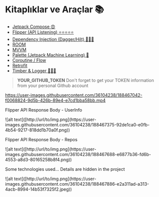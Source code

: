 # Kitaplıklar ve Araçlar 📚

- [Jetpack Compose 😍](https://developer.android.com/jetpack/compose)
- [Flipper (API Listening) ⭐️⭐️⭐️⭐️⭐️](https://fbflipper.com/docs/setup/plugins/network/)
- [Dependency Injection (Dagger/Hilt) 🕵🏻‍♂️](https://developer.android.com/training/dependency-injection/hilt-android)
- [ROOM](https://developer.android.com/jetpack/androidx/releases/room)
- [MVVM](https://developer.android.com/topic/libraries/architecture/viewmodel)
- [Palette (Jetpack Machine Learning) 🤖](https://developer.android.com/develop/ui/views/graphics/palette-colors)
- [Coroutine / Flow](https://developer.android.com/kotlin/flow)
- [Retrofit](https://square.github.io/retrofit/)
- [Timber & Logger 🕵🏻‍♂️](https://github.com/JakeWharton/timber)

> **YOUR_GITHUB_TOKEN**
> Don't forget to get your TOKEN information from your personal Github account

https://user-images.githubusercontent.com/36104238/188467042-f0068824-9d5b-426b-89e4-e7cd1bba58bb.mp4

<p class="callout success">Flipper API Response Body - UserInfo</p>
![alt text]([http://url/to/img.png](https://user-images.githubusercontent.com/36104238/188467375-92de1ca0-e0fb-4b54-9217-818dd1b70a0f.png))

<p class="callout success">Flipper API Response Body - Repos</p>
![alt text]([http://url/to/img.png](https://user-images.githubusercontent.com/36104238/188467688-e6877b36-fd6b-4553-a8d3-80165258b8f4.png))

<p class="callout success">Some technologies used... Details are hidden in the project</p>
![alt text]([http://url/to/img.png](https://user-images.githubusercontent.com/36104238/188467886-e2a311ad-a313-4acb-8994-14b53f7325f2.jpeg))
